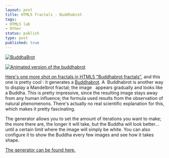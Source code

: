 ```yaml
---
layout: post
title: HTML5 fractals - Buddhabrot
tags:
- HTML5 lab
- Other
status: publish
type: post
published: true
---
```

[![BuddhaBrot](http://yannick-lohse.fr/wp-content/uploads/2010/06/buddha-298x300.jpg "buddha")](http://yannick-lohse.fr/2010/06/html5-fractals-buddhabrot/)

[![Animated version of the buddhabrot](http://yannick-lohse.fr/wp-content/uploads/2010/06/buddha.gif "Animated Buddha")](http://yannick-lohse.fr/wp-content/uploads/2010/06/buddha.gif)

[Here's one more shot on fractals in HTML5 "Buddhabrot fractals"](http://code.yannick-lohse.fr/fractals/buddha.php), and this one is pretty cool : it generates a [Buddhabrot](http://en.wikipedia.org/wiki/Buddhabrot "Wikipedia page on Buddhabrot").
A  Buddhabrot is another way to display a Mandelbrot fractal; the image   appears gradually and looks like a Buddha. This is pretty impressive, since the resulting image stays away from any human influence; the formula used results from the observation of natural phenomenons. There's actually no real scientific explanation for this, which makes it pretty fascinating.

The generator allows you to set the amount of iterations you want to make; the more there are, the longer it will take, but the Buddha will look better... until a certain limit where the image will simply be white. You can also configure it to show the Buddha every few images and see how it takes shape.

[The generator can be found here.](http://code.yannick-lohse.fr/fractals/buddha.php "Generate fractals. Now.")
